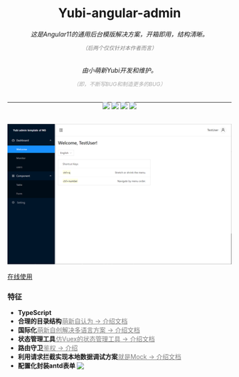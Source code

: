 <h1 align="center" style="text-align: center"> Yubi-angular-admin </h1>
<h6  align="center" style="text-align: center"> 这是Angular11的通用后台模版解决方案，开箱即用，结构清晰。
  <p  align="center" style="color: grey; font-size: 12px">（后两个仅仅针对本作者而言）<p> 
</h6>
<h6  align="center" style="text-align: center">由小萌新Yubi开发和维护。
  <p  align="center" style="color: #ababab; font-size: 12px">（即，不断写BUG和制造更多的BUG）<p> 
</h6>

---
<div  align="center" style="text-align: center;margin:-15px 0 30px 0">
  <span>
    <img src="https://img.shields.io/badge/@angular/cli-11.0.2-green.svg">
  </span>
  <span>
    <img src="https://img.shields.io/badge/typescript-4.0.2-green.svg">
  </span>
  <span>
    <img src="https://img.shields.io/badge/tslint-6.1.0-green.svg">
  </span>
  <span>
    <img src="https://img.shields.io/badge/ng zorro antd-10.2.1-green.svg">
  </span>
</div>

![image](./docs/main.png)

[在线使用](https://yubi233.gitee.io/yubi-angular-admin)

### 特征
- **TypeScript**
- **合理的目录结构** <a style="color: grey; font-size: 14px;margin: 5px 0 0 -3px" href="./docs/"> 萌新自认为  → 介绍文档 </a>
- **国际化**<a style="color: grey; font-size: 14px;margin: 5px 0 0 -3px"  href="./docs/"> 萌新自创解决多语言方案  → 介绍文档</a>
- **状态管理工具**<a style="color: grey; font-size: 14px;margin: 5px 0 0 -3px"  href="./docs/"> 仿Vuex的状态管理工具  → 介绍文档</a>
- **路由守卫**<a style="color: grey; font-size: 14px;margin: 5px 0 0 -3px"  href="./docs/"> 鉴权  → 介绍</a>
- **利用请求拦截实现本地数据调试方案**<a style="color: grey; font-size: 14px;margin: 5px 0 0 -3px"  href="./docs/"> 就是Mock  → 介绍文档</a>
- **配置化封装antd表单**     <img style="margin-bottom: -3px" src="https://img.shields.io/badge/目前进度-等待重构-orange.svg"/>


